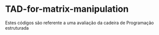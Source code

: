 # TAD-for-matrix-manipulation

Estes códigos são referente a uma avaliação da cadeira de Programação estruturada

